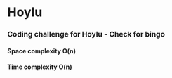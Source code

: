 # Hoylu

### Coding challenge for Hoylu - Check for bingo

#### Space complexity O(n)

#### Time complexity O(n)
